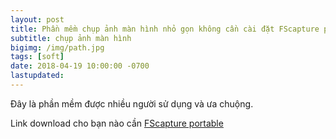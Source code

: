 ```yaml
---
layout: post
title: Phần mềm chụp ảnh màn hình nhỏ gọn không cần cài đặt FScapture portable
subtitle: chụp ảnh màn hình
bigimg: /img/path.jpg
tags: [soft]
date: 2018-04-19 10:00:00 -0700
lastupdated: 
---
```


Đây là phần mềm được nhiều người sử dụng và ưa chuộng.

Link download cho bạn nào cần [FScapture portable](https://app.box.com/s/7p5ja98c00ca0gkc2n8k54sc2e9x4l02)

<div id="fb-root"></div>
<script>(function(d, s, id) {
  var js, fjs = d.getElementsByTagName(s)[0];
  if (d.getElementById(id)) return;
  js = d.createElement(s); js.id = id;
  js.src = 'https://connect.facebook.net/vi_VN/sdk.js#xfbml=1&version=v2.12';
  fjs.parentNode.insertBefore(js, fjs);
}(document, 'script', 'facebook-jssdk'));</script>

<div class="fb-comments" data-href="https://github.com/tha1982/tha1982.github.io/edit/master/_posts/2018-04-19-fscaptureportable.md" data-numposts="5"></div>
